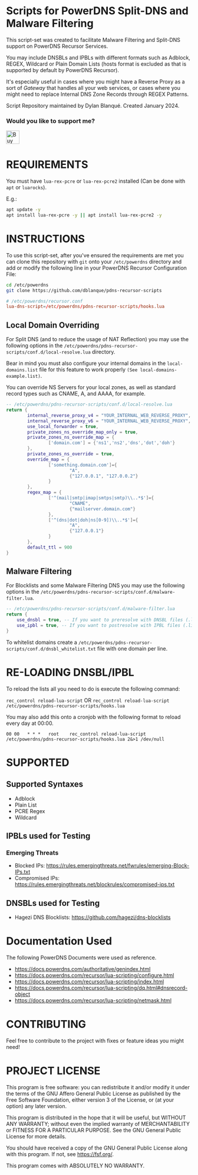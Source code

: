 # Scripts for PowerDNS Split-DNS and Malware Filtering

This script-set was created to facilitate Malware Filtering and Split-DNS support on
PowerDNS Recursor Services.

You may include DNSBLs and IPBLs with different formats such as Adblock, REGEX, Wildcard or
Plain Domain Lists (hosts format is excluded as that is supported by default
by PowerDNS Recursor).

It's especially useful in cases where you might have a Reverse Proxy as a sort of *Gateway*
that handles all your web services, or cases where you might need to replace Internal DNS
Zone Records through REGEX Patterns.

Script Repository maintained by Dylan Blanqué. Created January 2024.

### Would you like to support me?
<a href='https://ko-fi.com/E1E2YQ4TG' target='_blank'><img height='36' style='border:0px;height:36px;' src='https://storage.ko-fi.com/cdn/kofi2.png?v=3' border='0' alt='Buy Me a Coffee at ko-fi.com' /></a>

# REQUIREMENTS

You must have `lua-rex-pcre` or `lua-rex-pcre2` installed (Can be done with `apt` or `luarocks`).

E.g.:
```bash
apt update -y
apt install lua-rex-pcre -y || apt install lua-rex-pcre2 -y
```

# INSTRUCTIONS

To use this script-set, after you've ensured the requirements are met you can
clone this repository with `git` onto your `/etc/powerdns` directory and add
or modify the following line in your PowerDNS Recursor Configuration File:

```bash
cd /etc/powerdns
git clone https://github.com/dblanque/pdns-recursor-scripts
```

```conf
# /etc/powerdns/recursor.conf
lua-dns-script=/etc/powerdns/pdns-recursor-scripts/hooks.lua
```

## Local Domain Overriding

For Split DNS (and to reduce the usage of NAT Reflection) you may use the following
options in the `/etc/powerdns/pdns-recursor-scripts/conf.d/local-resolve.lua` directory.

Bear in mind you must also configure your internal domains in the `local-domains.list`
file for this feature to work properly `(See local-domains-example.list)`.

You can override NS Servers for your local zones, as well as standard record types
such as CNAME, A, and AAAA, for example.

```lua
-- /etc/powerdns/pdns-recursor-scripts/conf.d/local-resolve.lua
return {
        internal_reverse_proxy_v4 = "YOUR_INTERNAL_WEB_REVERSE_PROXY",
        internal_reverse_proxy_v6 = "YOUR_INTERNAL_WEB_REVERSE_PROXY",
        use_local_forwarder = true,
        private_zones_ns_override_map_only = true,
        private_zones_ns_override_map = {
                ['domain.com'] = {'ns1','ns2','dns','dot','doh'}
        },
        private_zones_ns_override = true,
        override_map = {
                ['something.domain.com']={
                        "A",
                        {"127.0.0.1", "127.0.0.2"}
                }
        },
        regex_map = {
                ['^(mail|smtp|imap|smtps|smtp)\\..*$']={
                        "CNAME",
                        {"mailserver.domain.com"}
                },
                ['^(dns|dot|doh|ns[0-9])\\..*$']={
                        "A",
                        {"127.0.0.1"}
                }
        },
        default_ttl = 900
}
```

## Malware Filtering

For Blocklists and some Malware Filtering DNS you may use the following
options in the `/etc/powerdns/pdns-recursor-scripts/conf.d/malware-filter.lua`.

```lua
-- /etc/powerdns/pdns-recursor-scripts/conf.d/malware-filter.lua
return {
	use_dnsbl = true, -- If you want to preresolve with DNSBL files (.list|.txt) in the dnsbl.d directory
	use_ipbl = true, -- If you want to postresolve with IPBL files (.list|.txt) in the ipbl.d directory
}
```
To whitelist domains create a `/etc/powerdns/pdns-recursor-scripts/conf.d/dnsbl_whitelist.txt` file with one domain per line.

# RE-LOADING DNSBL/IPBL

To reload the lists all you need to do is execute the following command:

`rec_control reload-lua-script`
OR
`rec_control reload-lua-script /etc/powerdns/pdns-recursor-scripts/hooks.lua`

You may also add this onto a cronjob with the following format to reload every day at 00:00.

```cron
00 00   * * *   root    rec_control reload-lua-script /etc/powerdns/pdns-recursor-scripts/hooks.lua 2&>1 /dev/null
```

# SUPPORTED

## Supported Syntaxes
* Adblock
* Plain List
* PCRE Regex
* Wildcard

## IPBLs used for Testing

### Emerging Threats
* Blocked IPs: <https://rules.emergingthreats.net/fwrules/emerging-Block-IPs.txt>
* Compromised IPs: <https://rules.emergingthreats.net/blockrules/compromised-ips.txt>

## DNSBLs used for Testing

* Hagezi DNS Blocklists: <https://github.com/hagezi/dns-blocklists>

# Documentation Used

The following PowerDNS Documents were used as reference.

* <https://docs.powerdns.com/authoritative/genindex.html>
* <https://docs.powerdns.com/recursor/lua-scripting/configure.html>
* <https://docs.powerdns.com/recursor/lua-scripting/index.html>
* <https://docs.powerdns.com/recursor/lua-scripting/dq.html#dnsrecord-object>
* <https://docs.powerdns.com/recursor/lua-scripting/netmask.html>

# CONTRIBUTING

Feel free to contribute to the project with fixes or feature ideas you might need!

# PROJECT LICENSE

This program is free software: you can redistribute it and/or modify
it under the terms of the GNU Affero General Public License as published by
the Free Software Foundation, either version 3 of the License, or
(at your option) any later version.

This program is distributed in the hope that it will be useful,
but WITHOUT ANY WARRANTY; without even the implied warranty of
MERCHANTABILITY or FITNESS FOR A PARTICULAR PURPOSE.  See the
GNU General Public License for more details.

You should have received a copy of the GNU General Public License
along with this program.  If not, see <https://fsf.org/>.

This program comes with ABSOLUTELY NO WARRANTY.
